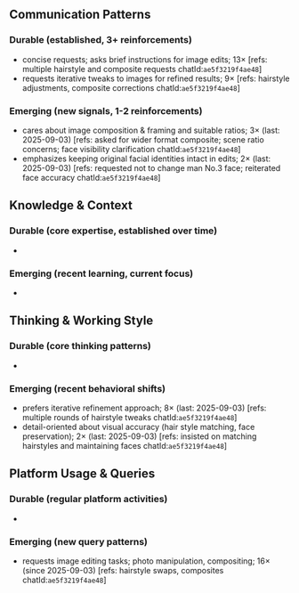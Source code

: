 ## Communication Patterns
### Durable (established, 3+ reinforcements)
- concise requests; asks brief instructions for image edits; 13× [refs: multiple hairstyle and composite requests chatId:`ae5f3219f4ae48`]
- requests iterative tweaks to images for refined results; 9× [refs: hairstyle adjustments, composite corrections chatId:`ae5f3219f4ae48`]

### Emerging (new signals, 1-2 reinforcements)
- cares about image composition & framing and suitable ratios; 3× (last: 2025-09-03) [refs: asked for wider format composite; scene ratio concerns; face visibility clarification chatId:`ae5f3219f4ae48`]
- emphasizes keeping original facial identities intact in edits; 2× (last: 2025-09-03) [refs: requested not to change man No.3 face; reiterated face accuracy chatId:`ae5f3219f4ae48`]

## Knowledge & Context
### Durable (core expertise, established over time)
- 

### Emerging (recent learning, current focus)
- 

## Thinking & Working Style
### Durable (core thinking patterns)
- 

### Emerging (recent behavioral shifts)
- prefers iterative refinement approach; 8× (last: 2025-09-03) [refs: multiple rounds of hairstyle tweaks chatId:`ae5f3219f4ae48`]
- detail-oriented about visual accuracy (hair style matching, face preservation); 2× (last: 2025-09-03) [refs: insisted on matching hairstyles and maintaining faces chatId:`ae5f3219f4ae48`]

## Platform Usage & Queries
### Durable (regular platform activities)
- 

### Emerging (new query patterns)
- requests image editing tasks; photo manipulation, compositing; 16× (since 2025-09-03) [refs: hairstyle swaps, composites chatId:`ae5f3219f4ae48`]